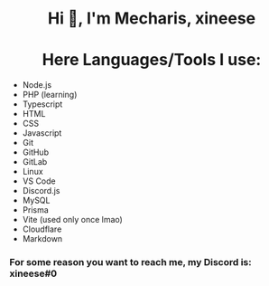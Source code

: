 <h1 align="center">Hi 👋, I'm Mecharis, xineese</h1>

<h1 align="center">Here Languages/Tools I use:</h1>

- Node.js
- PHP (learning)
- Typescript
- HTML
- CSS
- Javascript
- Git
- GitHub
- GitLab
- Linux
- VS Code
- Discord.js
- MySQL
- Prisma
- Vite (used only once lmao)
- Cloudflare
- Markdown

### For some reason you want to reach me, my Discord is: **xineese#0**
